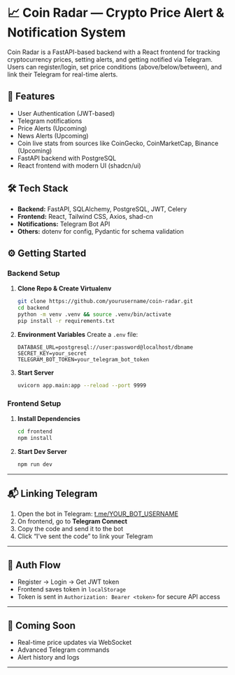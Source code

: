 # 📈 Coin Radar — Crypto Price Alert & Notification System

Coin Radar is a FastAPI-based backend with a React frontend for tracking cryptocurrency prices, setting alerts, and getting notified via Telegram. Users can register/login, set price conditions (above/below/between), and link their Telegram for real-time alerts.


## 🚀 Features

- User Authentication (JWT-based)
- Telegram notifications
- Price Alerts (Upcoming)
- News Alerts (Upcoming)
- Coin live stats from sources like CoinGecko, CoinMarketCap, Binance (Upcoming)
- FastAPI backend with PostgreSQL
- React frontend with modern UI (shadcn/ui)


## 🛠 Tech Stack

- **Backend:** FastAPI, SQLAlchemy, PostgreSQL, JWT, Celery 
- **Frontend:** React, Tailwind CSS, Axios, shad-cn
- **Notifications:** Telegram Bot API
- **Others:** dotenv for config, Pydantic for schema validation









## ⚙️ Getting Started

### Backend Setup

1. **Clone Repo & Create Virtualenv**
   ```bash
   git clone https://github.com/yourusername/coin-radar.git
   cd backend
   python -m venv .venv && source .venv/bin/activate
   pip install -r requirements.txt

2. **Environment Variables**
   Create a `.env` file:

   ```
   DATABASE_URL=postgresql://user:password@localhost/dbname
   SECRET_KEY=your_secret
   TELEGRAM_BOT_TOKEN=your_telegram_bot_token
   ```

5. **Start Server**

   ```bash
   uvicorn app.main:app --reload --port 9999
   ```

### Frontend Setup

1. **Install Dependencies**

   ```bash
   cd frontend
   npm install
   ```

2. **Start Dev Server**

   ```bash
   npm run dev
   ```

---

## 📬 Linking Telegram

1. Open the bot in Telegram: [t.me/YOUR\_BOT\_USERNAME](https://t.me/YOUR_BOT_USERNAME)
2. On frontend, go to **Telegram Connect**
3. Copy the code and send it to the bot
4. Click “I’ve sent the code” to link your Telegram

---

## 🔐 Auth Flow

* Register → Login → Get JWT token
* Frontend saves token in `localStorage`
* Token is sent in `Authorization: Bearer <token>` for secure API access

---

## 📅 Coming Soon

* Real-time price updates via WebSocket
* Advanced Telegram commands
* Alert history and logs

---


